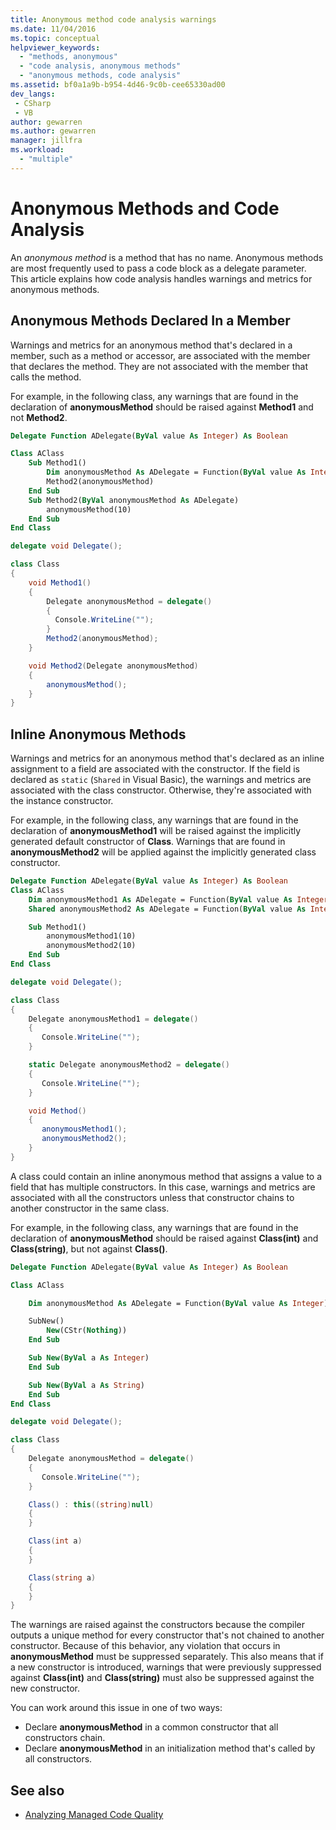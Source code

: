 ```yaml
---
title: Anonymous method code analysis warnings
ms.date: 11/04/2016
ms.topic: conceptual
helpviewer_keywords:
  - "methods, anonymous"
  - "code analysis, anonymous methods"
  - "anonymous methods, code analysis"
ms.assetid: bf0a1a9b-b954-4d46-9c0b-cee65330ad00
dev_langs:
 - CSharp
 - VB
author: gewarren
ms.author: gewarren
manager: jillfra
ms.workload:
  - "multiple"
---
```

# Anonymous Methods and Code Analysis

An *anonymous method* is a method that has no name. Anonymous methods are most frequently used to pass a code block as a delegate parameter. This article explains how code analysis handles warnings and metrics for anonymous methods.

## Anonymous Methods Declared In a Member

Warnings and metrics for an anonymous method that's declared in a member, such as a method or accessor, are associated with the member that declares the method. They are not associated with the member that calls the method.

For example, in the following class, any warnings that are found in the declaration of **anonymousMethod** should be raised against **Method1** and not **Method2**.

```vb
Delegate Function ADelegate(ByVal value As Integer) As Boolean

Class AClass
    Sub Method1()
        Dim anonymousMethod As ADelegate = Function(ByVal value As Integer) value > 5
        Method2(anonymousMethod)
    End Sub
    Sub Method2(ByVal anonymousMethod As ADelegate)
        anonymousMethod(10)
    End Sub
End Class
```

```csharp
delegate void Delegate();

class Class
{
    void Method1()
    {
        Delegate anonymousMethod = delegate()
        {
          Console.WriteLine("");
        }
        Method2(anonymousMethod);
    }

    void Method2(Delegate anonymousMethod)
    {
        anonymousMethod();
    }
}
```

## Inline Anonymous Methods

Warnings and metrics for an anonymous method that's declared as an inline assignment to a field are associated with the constructor. If the field is declared as `static` (`Shared` in Visual Basic), the warnings and metrics are associated with the class constructor. Otherwise, they're associated with the instance constructor.

For example, in the following class, any warnings that are found in the declaration of **anonymousMethod1** will be raised against the implicitly generated default constructor of **Class**. Warnings that are found in **anonymousMethod2** will be applied against the implicitly generated class constructor.

```vb
Delegate Function ADelegate(ByVal value As Integer) As Boolean
Class AClass
    Dim anonymousMethod1 As ADelegate = Function(ByVal value As Integer) value > 5
    Shared anonymousMethod2 As ADelegate = Function(ByVal value As Integer) value > 5

    Sub Method1()
        anonymousMethod1(10)
        anonymousMethod2(10)
    End Sub
End Class
```

```csharp
delegate void Delegate();

class Class
{
    Delegate anonymousMethod1 = delegate()
    {
       Console.WriteLine("");
    }

    static Delegate anonymousMethod2 = delegate()
    {
       Console.WriteLine("");
    }

    void Method()
    {
       anonymousMethod1();
       anonymousMethod2();
    }
}
```

A class could contain an inline anonymous method that assigns a value to a field that has multiple constructors. In this case, warnings and metrics are associated with all the constructors unless that constructor chains to another constructor in the same class.

For example, in the following class, any warnings that are found in the declaration of **anonymousMethod** should be raised against **Class(int)** and **Class(string)**, but not against **Class()**.

```vb
Delegate Function ADelegate(ByVal value As Integer) As Boolean

Class AClass

    Dim anonymousMethod As ADelegate = Function(ByVal value As Integer) value > 5

    SubNew()
        New(CStr(Nothing))
    End Sub

    Sub New(ByVal a As Integer)
    End Sub

    Sub New(ByVal a As String)
    End Sub
End Class
```

```csharp
delegate void Delegate();

class Class
{
    Delegate anonymousMethod = delegate()
    {
       Console.WriteLine("");
    }

    Class() : this((string)null)
    {
    }

    Class(int a)
    {
    }

    Class(string a)
    {
    }
}
```

The warnings are raised against the constructors because the compiler outputs a unique method for every constructor that's not chained to another constructor. Because of this behavior, any violation that occurs in **anonymousMethod** must be suppressed separately. This also means that if a new constructor is introduced, warnings that were previously suppressed against **Class(int)** and **Class(string)** must also be suppressed against the new constructor.

You can work around this issue in one of two ways:

- Declare **anonymousMethod** in a common constructor that all constructors chain.
- Declare **anonymousMethod** in an initialization method that's called by all constructors.

## See also

- [Analyzing Managed Code Quality](../code-quality/code-analysis-for-managed-code-overview.md)